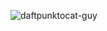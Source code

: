![daftpunktocat-guy](https://user-images.githubusercontent.com/25504344/219007611-41216b73-ef81-44d7-93e7-626dd758f3b5.gif)
